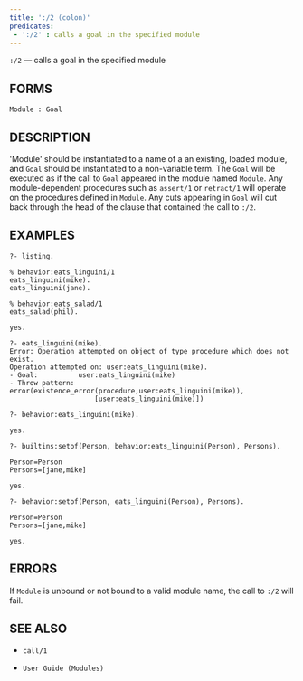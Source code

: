 ```yaml
---
title: ':/2 (colon)'
predicates:
 - ':/2' : calls a goal in the specified module
---
```

`:/2` — calls a goal in the specified module


## FORMS
```
Module : Goal
```
## DESCRIPTION

'Module' should be instantiated to a name of a an existing, loaded module, and `Goal` should be instantiated to a non-variable term. The `Goal` will be executed as if the call to `Goal` appeared in the module named `Module`. Any module-dependent procedures such as `assert/1` or `retract/1` will operate on the procedures defined in `Module`. Any cuts appearing in `Goal` will cut back through the head of the clause that contained the call to `:/2`.


## EXAMPLES
```
?- listing.

% behavior:eats_linguini/1
eats_linguini(mike).
eats_linguini(jane).

% behavior:eats_salad/1
eats_salad(phil).

yes.

?- eats_linguini(mike).
Error: Operation attempted on object of type procedure which does not exist.
Operation attempted on: user:eats_linguini(mike).
- Goal:          user:eats_linguini(mike)
- Throw pattern: error(existence_error(procedure,user:eats_linguini(mike)),
                     [user:eats_linguini(mike)])

?- behavior:eats_linguini(mike).

yes.

?- builtins:setof(Person, behavior:eats_linguini(Person), Persons).

Person=Person 
Persons=[jane,mike] 

yes.

?- behavior:setof(Person, eats_linguini(Person), Persons).

Person=Person 
Persons=[jane,mike] 

yes.
```
## ERRORS

If `Module` is unbound or not bound to a valid module name, the call to `:/2` will fail.


## SEE ALSO

- `call/1`  

- `User Guide (Modules)`

